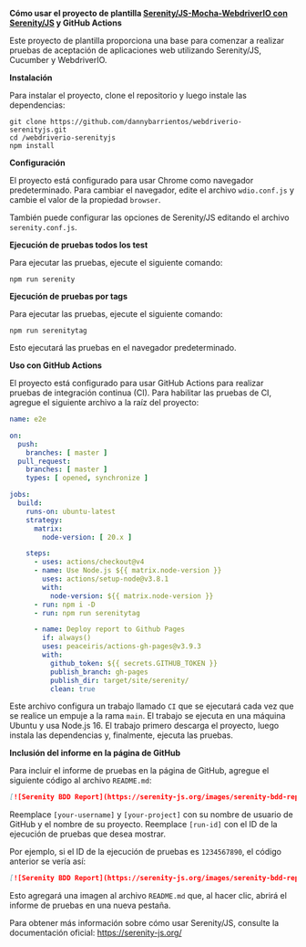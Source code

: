 **Cómo usar el proyecto de plantilla [Serenity/JS-Mocha-WebdriverIO con Serenity/JS](https://github.com/syamphaneendra/webdriverio-web-mobile-boilerplate) y GitHub Actions**

Este proyecto de plantilla proporciona una base para comenzar a realizar pruebas de aceptación de aplicaciones web utilizando Serenity/JS, Cucumber y WebdriverIO.

**Instalación**

Para instalar el proyecto, clone el repositorio y luego instale las dependencias:

```
git clone https://github.com/dannybarrientos/webdriverio-serenityjs.git
cd /webdriverio-serenityjs
npm install
```

**Configuración**

El proyecto está configurado para usar Chrome como navegador predeterminado. Para cambiar el navegador, edite el archivo `wdio.conf.js` y cambie el valor de la propiedad `browser`.

También puede configurar las opciones de Serenity/JS editando el archivo `serenity.conf.js`.

**Ejecución de pruebas todos los test**

Para ejecutar las pruebas, ejecute el siguiente comando:

```
npm run serenity
```

**Ejecución de pruebas por tags**

Para ejecutar las pruebas, ejecute el siguiente comando:

```
npm run serenitytag
```

Esto ejecutará las pruebas en el navegador predeterminado.

**Uso con GitHub Actions**

El proyecto está configurado para usar GitHub Actions para realizar pruebas de integración continua (CI). Para habilitar las pruebas de CI, agregue el siguiente archivo a la raíz del proyecto:

```yaml
name: e2e

on:
  push:
    branches: [ master ]
  pull_request:
    branches: [ master ]
    types: [ opened, synchronize ]

jobs:
  build:
    runs-on: ubuntu-latest
    strategy:
      matrix:
        node-version: [ 20.x ]

    steps:
      - uses: actions/checkout@v4
      - name: Use Node.js ${{ matrix.node-version }}
        uses: actions/setup-node@v3.8.1
        with:
          node-version: ${{ matrix.node-version }}
      - run: npm i -D
      - run: npm run serenitytag

      - name: Deploy report to Github Pages
        if: always()
        uses: peaceiris/actions-gh-pages@v3.9.3
        with:
          github_token: ${{ secrets.GITHUB_TOKEN }}
          publish_branch: gh-pages
          publish_dir: target/site/serenity/
          clean: true
```

Este archivo configura un trabajo llamado `CI` que se ejecutará cada vez que se realice un empuje a la rama `main`. El trabajo se ejecuta en una máquina Ubuntu y usa Node.js 16. El trabajo primero descarga el proyecto, luego instala las dependencias y, finalmente, ejecuta las pruebas.

**Inclusión del informe en la página de GitHub**

Para incluir el informe de pruebas en la página de GitHub, agregue el siguiente código al archivo `README.md`:

```markdown
[![Serenity BDD Report](https://serenity-js.org/images/serenity-bdd-report-icon.svg)](https://github.com/dannybarrientos/webdriverio-serenityjs/actions/runs/6681185485)
```

Reemplace `[your-username]` y `[your-project]` con su nombre de usuario de GitHub y el nombre de su proyecto. Reemplace `[run-id]` con el ID de la ejecución de pruebas que desea mostrar.

Por ejemplo, si el ID de la ejecución de pruebas es `1234567890`, el código anterior se vería así:

```markdown
[![Serenity BDD Report](https://serenity-js.org/images/serenity-bdd-report-icon.svg)](https://github.com/[your-username]/[your-project]/actions/runs/1234567890/artifacts/browserstack/report.html)
```

Esto agregará una imagen al archivo `README.md` que, al hacer clic, abrirá el informe de pruebas en una nueva pestaña.

Para obtener más información sobre cómo usar Serenity/JS, consulte la documentación oficial: https://serenity-js.org/
